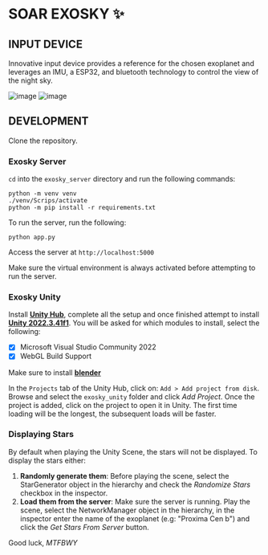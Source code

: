 # SOAR EXOSKY ✨

## INPUT DEVICE
Innovative input device provides a reference for the chosen exoplanet and leverages an IMU, a ESP32, and bluetooth technology to control the view of the night sky.

![image](https://github.com/user-attachments/assets/83cdaf0f-0a3b-4875-99f6-9ad4ef70bbf8)
![image](https://github.com/user-attachments/assets/4ce7ef1e-ce16-41e2-9ce8-2a12fbdc2bbb)

## DEVELOPMENT

Clone the repository.

### Exosky Server
`cd` into the `exosky_server` directory and run the following commands:
```
python -m venv venv
./venv/Scrips/activate
python -m pip install -r requirements.txt
```
To run the server, run the following:
```
python app.py
```
Access the server at `http://localhost:5000`

Make sure the virtual environment is always activated before attempting to run the server.

### Exosky Unity

Install **[Unity Hub](https://unity.com/unity-hub)**, complete all the setup and once finished attempt to install **[Unity 2022.3.41f1](https://unity.com/releases/editor/whats-new/2022.3.41)**. You will be asked for which modules to install, select the following:
- [x] Microsoft Visual Studio Community 2022
- [x] WebGL Build Support

Make sure to install **[blender](https://download.blender.org/release/Blender3.4/blender-3.4.0-windows-x64.msi)**

In the `Projects` tab of the Unity Hub, click on: `Add > Add project from disk`. Browse and select the `exosky_unity` folder and click *Add Project*. Once the project is added, click on the project to open it in Unity. The first time loading will be the longest, the subsequent loads will be faster.

### Displaying Stars
By default when playing the Unity Scene, the stars will not be displayed. To display the stars either:
1. **Randomly generate them**: Before playing the scene, select the StarGenerator object in the hierarchy and check the *Randomize Stars* checkbox in the inspector.
2. **Load them from the server**: Make sure the server is running. Play the scene, select the NetworkManager object in the hierarchy, in the inspector enter the name of the exoplanet (e.g: "Proxima Cen b") and click the *Get Stars From Server* button.

Good luck, *MTFBWY*